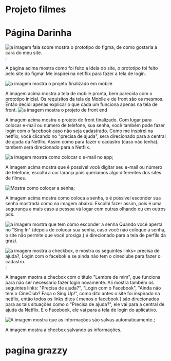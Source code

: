 # Projeto filmes

# Página Darinha

![a imagem fala sobre mostra o prototipo do figma, de como gostaria a cara do meu site.](./pages/dara/assets/figmaimg.png);

  A página acima mostra como foi feito a ideia do site, o prototipo foi feito pelo site do figma! Me inspirei na netiflix para fazer a tela de login. 

  
![a imagem mostra o projeto finalizado em mobile](./pages/dara/assets/mobile.png)

 A imagem acima mostra a tela de mobile pronta, bem parecida com o prototipo inicial. Os requisitos da tela de Mobile e de front são os mesmos. Então decidi apenas explicar o que cada um funciona apenas na tela de front. 
![a imagem mostra o projeto de front end](./pages/dara/assets/front1.png)

A imagem acima mostra o projeto de front finalizado. Com lugar para colocar e-mail ou número de telefone, sua senha, você também pode fazer login com o facebook caso não seja cadastrado. Como me inspirei na netflix, você clicando no "precisa de ajuda", sera direcionado para a central de ajuda da Netflix. Assim como para fazer o cadastro (caso não tenha), tambem sera direcionado para a Netflix.

![a imagem mostra como colocar o e-mail no app](./pages/dara/assets/front2.png);

A imagem acima mostra que é possivel você digitar seu e-mail ou número de telefone, escolhi a cor laranja pois queriamos algo diferentes dos sites de filmes. 

![Mostra como colocar a senha](./pages/dara/assets/front3.png);

A imagem acima mostra como coloca a senha, e é possível esconder sua senha mostrada como na imagem abaixo. Escolhi fazer assim, pois é uma segurança a mais caso a pessoa vá logar com outras olhando ou em outros pcs.

![a imagem mostra que tem como esconder a senha](./pages/dara/assets/front4.png)
Quando você aperta no "Sing In" (depois de colocar sua senha, caso você não coloque a senha, o site não permite que você prosiga.) é direcionado para a tela de perfils da grazi. 

![a imagem mostra a checkbox, e mostra os seguintes links= precisa de ajuda?, Login com o facebok e se ainda não tem o cineclube para fazer o cadastro.](./pages/dara/assets/front5.png);

A imagem msotra a checbox com o titulo "Lembre de mim", que funciona para não ser necessario fazer login novamente. Ali mostra também os seguintes links: "Precisa de ajuda?", "Login com o Facebook", "Ainda não tem o CineClub? Faça o Sing Up!", como dito antes o site foi inspirado na netflix, então todos os links ditos ( menos o facebook ) são direcionados para as tais situações como o "Precisa de ajuda?", ele vai para a central de ajuda da Netflix. E o Facebook, ele vai para a tela de login do aplicativo. 


![A imagem mostra que as informações são salvas automaticamente.](./pages/dara/assets/front6.png);

A imagem mostra a checbox salvando as informações. 







# pagina grazzy


